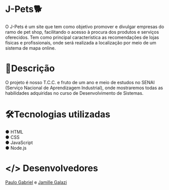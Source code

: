 # J-Pets🐕
O J-Pets é um site que tem como objetivo promover e divulgar empresas do ramo de pet shop, facilitando o acesso à procura dos produtos e serviços oferecidos. Tem como principal característica as recomendações de lojas físicas e profissionais, onde será realizada a localização por meio de um sistema de mapa online. 

# 📄Descrição
O projeto é nosso T.C.C. e fruto de um ano e meio de estudos no SENAI (Serviço Nacional de Aprendizagem Industrial), onde mostraremos todas as habilidades adquiridas no curso de Desenvolvimento de Sistemas. 

# 🛠Tecnologias utilizadas
● HTML <br>
● CSS  <br>
● JavaScript <br>
● Node.js <br>

# </> Desenvolvedores
<a href="https://github.com/paulogmedeiros">Paulo Gabriel</a> e <a href="https://github.com/galazzij">Jamille Galazi</a>
